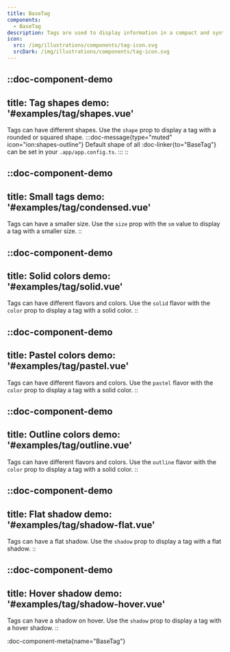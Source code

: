 ```yaml
---
title: BaseTag
components:
  - BaseTag
description: Tags are used to display information in a compact and synthetic way. Many color and shape options are available to customize them.
icon:
  src: /img/illustrations/components/tag-icon.svg
  srcDark: /img/illustrations/components/tag-icon.svg
---
```


::doc-component-demo
---
title: Tag shapes
demo: '#examples/tag/shapes.vue'
---
Tags can have different shapes. Use the `shape` prop to display a tag with a rounded or squared shape.
:::doc-message{type="muted" icon="ion:shapes-outline"}
Default shape of all :doc-linker{to="BaseTag"} can be set in your `.app/app.config.ts`.
:::
::

::doc-component-demo
---
title: Small tags
demo: '#examples/tag/condensed.vue'
---
Tags can have a smaller size. Use the `size` prop with the `sm` value to display a tag with a smaller size.
::

::doc-component-demo
---
title: Solid colors
demo: '#examples/tag/solid.vue'
---
Tags can have different flavors and colors. Use the `solid` flavor with the `color` prop to display a tag with a solid color.
::

::doc-component-demo
---
title: Pastel colors
demo: '#examples/tag/pastel.vue'
---
Tags can have different flavors and colors. Use the `pastel` flavor with the `color` prop to display a tag with a solid color.
::

::doc-component-demo
---
title: Outline colors
demo: '#examples/tag/outline.vue'
---
Tags can have different flavors and colors. Use the `outline` flavor with the `color` prop to display a tag with a solid color.
::

::doc-component-demo
---
title: Flat shadow
demo: '#examples/tag/shadow-flat.vue'
---
Tags can have a flat shadow. Use the `shadow` prop to display a tag with a flat shadow.
::

::doc-component-demo
---
title: Hover shadow
demo: '#examples/tag/shadow-hover.vue'
---
Tags can have a shadow on hover. Use the `shadow` prop to display a tag with a hover shadow.
::

:doc-component-meta{name="BaseTag"}